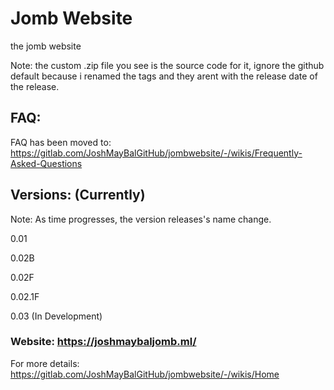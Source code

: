 # Jomb Website
the jomb website

Note: the custom .zip file you see is the source code for it, ignore the github default because i renamed the tags and they arent with the release date of the release.

## FAQ:

FAQ has been moved to: https://gitlab.com/JoshMayBalGitHub/jombwebsite/-/wikis/Frequently-Asked-Questions


## Versions: (Currently)

Note: As time progresses, the version releases's name change.

0.01

0.02B

0.02F

0.02.1F

0.03 (In Development)




### Website: https://joshmaybaljomb.ml/

For more details: https://gitlab.com/JoshMayBalGitHub/jombwebsite/-/wikis/Home
